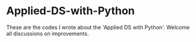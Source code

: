 # Applied-DS-with-Python
These are the codes I wrote about the 'Applied DS with Python'. 
Welcome all discussions on improvements.
